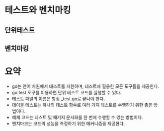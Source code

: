 # 테스트와 벤치마킹
## 단위테스트
## 벤치마킹
# 요약
- go는 언어 차원에서 테스트를 지원하며, 테스트에 필용한 모든 도구들을 제공한다.
- go test 도구를 이용하면 단위 테스트 코드를 실행할 수 있다.
- 테스트 파일의 이름은 항상 _test.go로 끝나야 한다.
- 테이블 테스트는 하나의 테스트 함수로 여러 가지 테스트를 수행하기 위한 좋은 방법이다.
- 예제 코드는 테스트 및 패키지 문서화를 한 번에 수행할 수 있는 방법이다.
- 벤치마크는 코드의 성능을 측정하기 위한 메커니즘을 제공한다.
